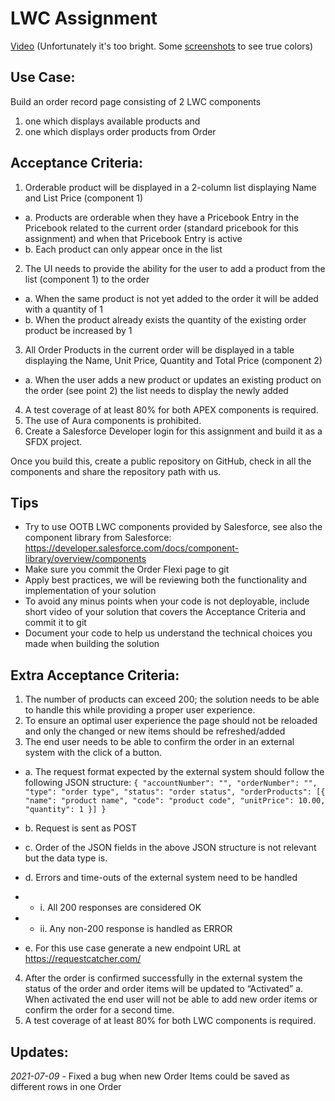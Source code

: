 # LWC Assignment

[Video](https://youtu.be/INQqjjjytVI)
(Unfortunately it's too bright. Some [screenshots](Pictures) to see true colors)

## Use Case:
Build an order record page consisting of 2 LWC components
1.	one which displays available products and 
2.	one which displays order products from Order

## Acceptance Criteria:
1.	Orderable product will be displayed in a 2-column list displaying Name and List Price (component 1)
- a.	Products are orderable when they have a Pricebook Entry in the Pricebook related to the current order (standard pricebook for this assignment) and when that Pricebook Entry is active
- b.	Each product can only appear once in the list
2.	The UI needs to provide the ability for the user to add a product from the list (component 1) to the order
- a.	When the same product is not yet added to the order it will be added with a quantity of 1
- b.	When the product already exists the quantity of the existing order product be increased by 1
3.	All Order Products in the current order will be displayed in a table displaying the Name, Unit Price, Quantity and Total Price (component 2)
- a.	When the user adds a new product or updates an existing product on the order (see point 2) the list needs to display the newly added 
4.	A test coverage of at least 80% for both APEX components is required.
5.	The use of Aura components is prohibited. 
6.	Create a Salesforce Developer login for this assignment and build it as a SFDX project.

Once you build this, create a public repository on GitHub, check in all the components and share the repository path with us.

## Tips
*	Try to use OOTB LWC components provided by Salesforce, see also the component library from Salesforce: https://developer.salesforce.com/docs/component-library/overview/components
*	Make sure you commit the Order Flexi page to git
*	Apply best practices, we will be reviewing both the functionality and implementation of your solution
*	To avoid any minus points when your code is not deployable, include short video of your solution that covers the Acceptance Criteria and commit it to git
*	Document your code to help us understand the technical choices you made when building the solution

## Extra Acceptance Criteria:

1.	The number of products can exceed 200; the solution needs to be able to handle this while providing a proper user experience.
2.	To ensure an optimal user experience the page should not be reloaded and only the changed or new items should be refreshed/added
3.	The end user needs to be able to confirm the order in an external system with the click of a button.
- a.	The request format expected by the external system should follow the following JSON structure:
      ```{
      "accountNumber": "",
      "orderNumber": "",
      "type": "order type",
      "status": "order status",
      "orderProducts": [{
      "name": "product name",
      "code": "product code",
      "unitPrice": 10.00,
      "quantity": 1
      }]
      }```

- b.	Request is sent as POST
- c.	Order of the JSON fields in the above JSON structure is not relevant but the data type is.
- d.	Errors and time-outs of the external system need to be handled
- - i.	All 200 responses are considered OK
- - ii.	Any non-200 response is handled as ERROR
- e.	For this use case generate a new endpoint URL at https://requestcatcher.com/
4.	After the order is confirmed successfully in the external system the status of the order and order items will be updated to “Activated”
      a.	When activated the end user will not be able to add new order items or confirm the order for a second time.
5.	A test coverage of at least 80% for both LWC components is required.


## Updates:

*2021-07-09* - Fixed a bug when new Order Items could be saved as different rows in one Order 